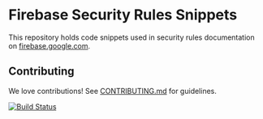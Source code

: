 # Firebase Security Rules Snippets

This repository holds code snippets used in security rules documentation
on [firebase.google.com](https://firebase.google.com/docs/).

## Contributing

We love contributions! See [CONTRIBUTING.md](./CONTRIBUTING.md) for guidelines.

[![Build Status](https://travis-ci.org/firebase/snippets-rules.svg?branch=master)](https://travis-ci.org/firebase/snippets-rules)
